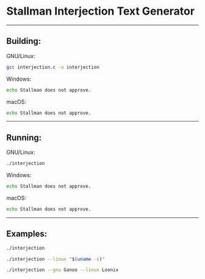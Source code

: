 # Stallman Interjection Text Generator<br>

---

## Building:<br>

GNU/Linux:<br>
```sh
gcc interjection.c -o interjection
```

Windows:<br>
```bat
echo Stallman does not approve.
```

macOS: <br>
```sh
echo Stallman does not approve.
```

---

## Running:<br>

GNU/Linux:<br>
```sh
./interjection
```

Windows:<br>
```bat
echo Stallman does not approve.
```

macOS: <br>
```sh
echo Stallman does not approve.
```

---

## Examples:

```sh
./interjection
```
```sh
./interjection --linux "$(uname -s)"
```
```sh
./interjection --gnu Ganoo --linux Loonix
```
